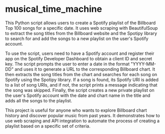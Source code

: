 # musical_time_machine
This Python script allows users to create a Spotify playlist of the Billboard Top 100 songs for a specific date. It uses web scraping with BeautifulSoup to extract the song titles from the Billboard website and the Spotipy library to search for and add the songs to a new playlist on the user's Spotify account.


To use the script, users need to have a Spotify account and register their app on the Spotify Developer Dashboard to obtain a client ID and secret key. The script prompts the user to enter a date in the format "YYYY-MM-DD" and uses it to generate a URL to the corresponding Billboard chart. It then extracts the song titles from the chart and searches for each song on Spotify using the Spotipy library. If a song is found, its Spotify URI is added to a list of song URIs, and if not, the script prints a message indicating that the song was skipped. Finally, the script creates a new private playlist on the user's Spotify account with the date and chart name in the title and adds all the songs to the playlist.

This project is useful for anyone who wants to explore Billboard chart history and discover popular music from past years. It demonstrates how to use web scraping and API integration to automate the process of creating a playlist based on a specific set of criteria.
